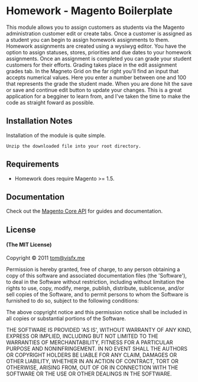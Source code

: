 # Homework - Magento Boilerplate

This module allows you to assign customers as students via the Magento administration customer edit or create tabs. Once a customer is assigned as a student you can begin to assign homework assignments to them. Homework assignments are created using a wysiwyg editor. You have the option to assign statuses, stores, priorities and due dates to your homework assignments. Once an assignment is completed you can grade your student customers for their efforts. Grading takes place in the edit assignment grades tab. In the Magneto Grid on the far right you'll find an input that accepts numerical values. Here you enter a number between one and 100 that represents the grade the student made. When you are done hit the save or save and continue edit button to update your changes. This is a great application for a begginer to learn from, and I've taken the time to make the code as straight foward as possible.

## Installation Notes 

Installation of the module is quite simple.

	Unzip the downloaded file into your root directory. 
	
## Requirements

 - Homework does require Magento >= 1.5.

## Documentation

Check out the [Magento Core API](http://www.magentocommerce.com/support/magento_core_api) for guides and documentation.

## License

#### (The MIT License)

Copyright &copy; 2011 [tom@visfx.me](mailto:tom@visfx.me) 

Permission is hereby granted, free of charge, to any person obtaining a copy of this software and associated documentation files (the 'Software'), to deal in the Software without restriction, including without limitation the rights to use, copy, modify, merge, publish, distribute, sublicense, and/or sell copies of the Software, and to permit persons to whom the Software is furnished to do so, subject to the following conditions:

The above copyright notice and this permission notice shall be included in all copies or substantial portions of the Software.

THE SOFTWARE IS PROVIDED 'AS IS', WITHOUT WARRANTY OF ANY KIND, EXPRESS OR IMPLIED, INCLUDING BUT NOT LIMITED TO THE WARRANTIES OF MERCHANTABILITY, FITNESS FOR A PARTICULAR PURPOSE AND NONINFRINGEMENT. IN NO EVENT SHALL THE AUTHORS OR COPYRIGHT HOLDERS BE LIABLE FOR ANY CLAIM, DAMAGES OR OTHER LIABILITY, WHETHER IN AN ACTION OF CONTRACT, TORT OR OTHERWISE, ARISING FROM, OUT OF OR IN CONNECTION WITH THE SOFTWARE OR THE USE OR OTHER DEALINGS IN THE SOFTWARE.
